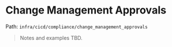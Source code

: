 # Change Management Approvals

Path: `infra/cicd/compliance/change_management_approvals`

> Notes and examples TBD.
